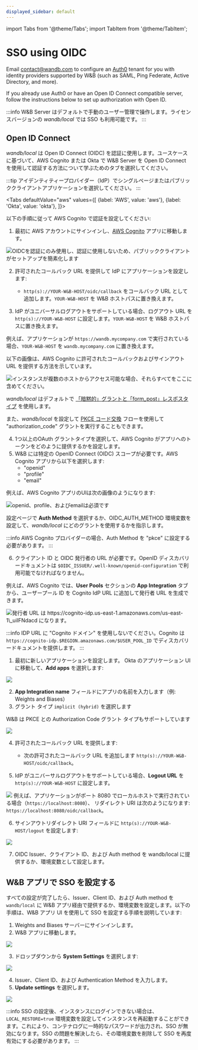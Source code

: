 ```yaml
---
displayed_sidebar: default
---
```


import Tabs from '@theme/Tabs';
import TabItem from '@theme/TabItem';


# SSO using OIDC

Email [contact@wandb.com](mailto:contact@wandb.com) to configure an [Auth0](https://auth0.com) tenant for you with identity providers supported by W&B (such as SAML, Ping Federate, Active Directory, and more).

If you already use Auth0 or have an Open ID Connect compatible server, follow the instructions below to set up authorization with Open ID.

:::info
W&B Server はデフォルトで手動のユーザー管理で操作します。ライセンスバージョンの _wandb/local_ では SSO も利用可能です。
:::

## Open ID Connect

_wandb/local_ は Open ID Connect (OIDC) を認証に使用します。ユースケースに基づいて、AWS Cognito または Okta で W&B Server を Open ID Connect を使用して認証する方法について学ぶためのタブを選択してください。

:::tip
アイデンティティープロバイダー（IdP）でシングルページまたはパブリッククライアントアプリケーションを選択してください。
:::

<Tabs
  defaultValue="aws"
  values={[
    {label: 'AWS', value: 'aws'},
    {label: 'Okta', value: 'okta'},
  ]}>
  <TabItem value="aws">

以下の手順に従って AWS Cognito で認証を設定してください:

1. 最初に AWS アカウントにサインインし、[AWS Cognito](https://aws.amazon.com/cognito/) アプリに移動します。

![OIDCを認証にのみ使用し、認証に使用しないため、パブリッククライアントがセットアップを簡素化します](/images/hosting/setup_aws_cognito.png)

2. 許可されたコールバック URL を提供して IdP にアプリケーションを設定します:
   * `http(s)://YOUR-W&B-HOST/oidc/callback` をコールバック URL として追加します。`YOUR-W&B-HOST` を W&B ホストパスに置き換えます。

3. IdP がユニバーサルログアウトをサポートしている場合、ログアウト URL を `http(s)://YOUR-W&B-HOST` に設定します。`YOUR-W&B-HOST` を W&B ホストパスに置き換えます。

例えば、アプリケーションが `https://wandb.mycompany.com` で実行されている場合、`YOUR-W&B-HOST` を `wandb.mycompany.com` に置き換えます。

以下の画像は、AWS Cognito に許可されたコールバックおよびサインアウト URL を提供する方法を示しています。

![インスタンスが複数のホストからアクセス可能な場合、それらすべてをここに含めてください。](/images/hosting/setup_aws_cognito_ui_settings.png)


_wandb/local_ はデフォルトで [「暗黙的」グラントと「form\_post」レスポスタイプ](https://auth0.com/docs/get-started/authentication-and-authorization-flow/implicit-flow-with-form-post) を使用します。

また、_wandb/local_ を設定して [PKCE コード交換](https://www.oauth.com/oauth2-servers/pkce/) フローを使用して "authorization\_code" グラントを実行することもできます。

4. 1つ以上のOAuth グラントタイプを選択して、AWS Cognito がアプリへのトークンをどのように提供するかを設定します。
5. W&B には特定の OpenID Connect (OIDC) スコープが必要です。AWS Cognito アプリから以下を選択します:
    * "openid" 
    * "profile"
    * "email"

例えば、AWS Cognito アプリのUIは次の画像のようになります:

![openid、profile、およびemailは必須です](/images/hosting/setup_aws_required_fields.png)

設定ページで **Auth Method** を選択するか、OIDC\_AUTH\_METHOD 環境変数を設定して、_wandb/local_ にどのグラントを使用するかを指示します。

:::info
AWS Cognito プロバイダーの場合、Auth Method を "pkce" に設定する必要があります。
:::

6. クライアント ID と OIDC 発行者の URL が必要です。OpenID ディスカバリードキュメントは `$OIDC_ISSUER/.well-known/openid-configuration` で利用可能でなければなりません。

例えば、AWS Cognito では、**User Pools** セクションの **App Integration** タブから、ユーザープール ID を Cognito IdP URL に追加して発行者 URL を生成できます。

![発行者 URL は https://cognito-idp.us-east-1.amazonaws.com/us-east-1\_uiIFNdacd になります。](/images/hosting/setup_aws_cognito_issuer_url.png)

:::info
IDP URL に "Cognito ドメイン" を使用しないでください。Cognito は `https://cognito-idp.$REGION.amazonaws.com/$USER_POOL_ID` でディスカバリードキュメントを提供します。
:::

  </TabItem>
  <TabItem value="okta">

1. 最初に新しいアプリケーションを設定します。 Okta のアプリケーション UI に移動して、**Add apps** を選択します:

![](/images/hosting/okta.png)

2. **App Integration name** フィールドにアプリの名前を入力します（例: Weights and Biases）
3. グラント タイプ `implicit (hybrid)` を選択します

W&B は PKCE との Authorization Code グラント タイプもサポートしています

![](/images/hosting/pkce.png)

4. 許可されたコールバック URL を提供します:
    * 次の許可されたコールバック URL を追加します `http(s)://YOUR-W&B-HOST/oidc/callback`。

5. IdP がユニバーサルログアウトをサポートしている場合、**Logout URL** を `http(s)://YOUR-W&B-HOST` に設定します。

![](/images/hosting/redirect_uri.png)
例えば、アプリケーションがポート 8080 でローカルホストで実行されている場合（`https://localhost:8080`）、
リダイレクト URI は次のようになります: `https://localhost:8080/oidc/callback`。

6. サインアウトリダイレクト URI フィールドに `http(s)://YOUR-W&B-HOST/logout` を設定します:

![](/images/hosting/signout_redirect.png)

7. OIDC Issuer、クライアント ID、および Auth method を wandb/local に提供するか、環境変数として設定します。

  </TabItem>
</Tabs>

## W&B アプリで SSO を設定する

すべての設定が完了したら、Issuer、Client ID、および Auth method を `wandb/local` に W&B アプリ経由で提供するか、環境変数を設定します。以下の手順は、W&B アプリ UI を使用して SSO を設定する手順を説明しています:

1. Weights and Biases サーバーにサインインします。
2. W&B アプリに移動します。

![](/images/hosting/system_settings.png)

3. ドロップダウンから **System Settings** を選択します:

![](/images/hosting/system_settings_select_settings.png)

4. Issuer、Client ID、および Authentication Method を入力します。
5. **Update settings** を選択します。

![](/images/hosting/system_settings_select_update.png)

:::info
SSO の設定後、インスタンスにログインできない場合は、`LOCAL_RESTORE=true` 環境変数を設定してインスタンスを再起動することができます。これにより、コンテナログに一時的なパスワードが出力され、SSO が無効になります。SSO の問題を解決したら、その環境変数を削除して SSO を再度有効にする必要があります。
:::

